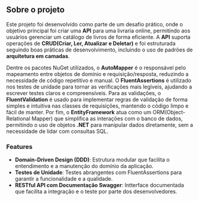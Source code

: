 ## Sobre o projeto

Este projeto foi desenvolvido como parte de um desafio prático, onde o objetivo principal foi criar uma **API** para uma livraria online, permitindo aos usuários gerenciar um catálogo de livros de forma eficiente. A **API** suporta operações de **CRUD(Criar, Ler, Atualizar e Deletar)** e foi estruturada seguindo boas práticas de desenvolvimento, incluindo o uso de padrões de **arquitetura em camadas**.

Dentre os pacotes NuGet utilizados, o **AutoMapper** é o responsável pelo mapeamento entre objetos de domínio e requisição/resposta, reduzindo a necessidade de código repetitivo e manual. O **FluentAssertions** é utilizado nos testes de unidade para tornar as verificações mais legíveis, ajudando a escrever testes claros e compreensíveis. Para as validações, o **FluentValidation** é usado para implementar regras de validação de forma simples e intuitiva nas classes de requisições, mantendo o código limpo e fácil de manter. Por fim, o **EntityFramework** atua como um ORM(Object-Relational Mapper) que simplifica as interações com o banco de dados, permitindo o uso de objetos **.NET** para manipular dados diretamente, sem a necessidade de lidar com consultas SQL.

### Features

- **Domain-Driven Design (DDD)**: Estrutura modular que facilita o entendimento e a manutenção do domínio da aplicação.
- **Testes de Unidade**: Testes abrangentes com FluentAssertions para garantir a funcionalidade e a qualidade.
- **RESTful API com Documentação Swagger**: Intterface documentada que facilita a integração e o teste por parte dos desenvolvedores.
